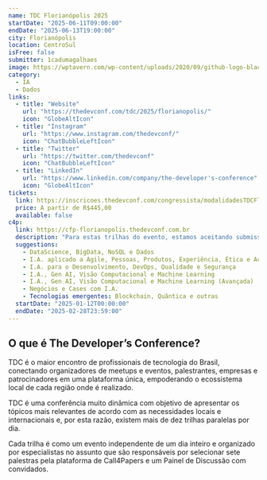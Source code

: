 ```yaml
---
name: TDC Florianópolis 2025
startDate: "2025-06-11T09:00:00"
endDate: "2025-06-13T19:00:00"
city: Florianópolis
location: CentroSul
isFree: false
submitter: 1cadumagalhaes
image: https://wptavern.com/wp-content/uploads/2020/09/github-logo-black-on-white.png
category:
  - IA
  - Dados
links:
  - title: "Website"
    url: "https://thedevconf.com/tdc/2025/florianopolis/"
    icon: "GlobeAltIcon"
  - title: "Instagram"
    url: "https://www.instagram.com/thedevconf/"
    icon: "ChatBubbleLeftIcon"
  - title: "Twitter"
    url: "https://twitter.com/thedevconf"
    icon: "ChatBubbleLeftIcon"
  - title: "LinkedIn"
    url: "https://www.linkedin.com/company/the-developer's-conference"
    icon: "GlobeAltIcon"
tickets:
  link: https://inscricoes.thedevconf.com/congressista/modalidadesTDCFlorianopolis.gc?insc=550669
  price: A partir de R$445,00
  available: false
c4p:
  link: https://cfp-florianopolis.thedevconf.com.br
  description: "Para estas trilhas do evento, estamos aceitando submissões de palestras, em português ou em inglês, visto que são direcionadas ao público brasileiro."
  suggestions:
    - DataScience, BigData, NoSQL e Dados
    - I.A. aplicado a Agile, Pessoas, Produtos, Experiência, Ética e Acessibilidade
    - I.A. para o Desenvolvimento, DevOps, Qualidade e Segurança
    - I.A., Gen AI, Visão Computacional e Machine Learning
    - I.A., Gen AI, Visão Computacional e Machine Learning (Avançada)
    - Negócios e Cases com I.A.
    - Tecnologias emergentes: Blockchain, Quântica e outras
  startDate: "2025-01-12T00:00:00"
  endDate: "2025-02-28T23:59:00"
---
```


## O que é The Developer’s Conference?

TDC é o maior encontro de profissionais de tecnologia do Brasil, conectando organizadores de meetups e eventos, palestrantes, empresas e patrocinadores em uma plataforma única, empoderando o ecossistema local de cada região onde é realizado.

TDC é uma conferência muito dinâmica com objetivo de apresentar os tópicos mais relevantes de acordo com as necessidades locais e internacionais e, por esta razão, existem mais de dez trilhas paralelas por dia.

Cada trilha é como um evento independente de um dia inteiro e organizado por especialistas no assunto que são responsáveis por selecionar sete palestras pela plataforma de Call4Papers e um Painel de Discussão com convidados.
